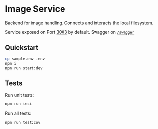 # Image Service 

Backend for image handling. Connects and interacts the local filesystem.

Service exposed on Port [3003](http://localhost:3003) by default. Swagger on [`/swagger`](http://localhost:3003/swagger)

## Quickstart

```sh
cp sample.env .env
npm i
npm run start:dev
```

## Tests

Run unit tests:
```sh
npm run test
```

Run all tests:
```sh
npm run test:cov
```
